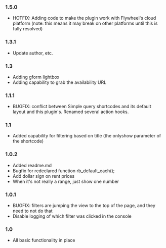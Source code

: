 ### 1.5.0
* HOTFIX: Adding code to make the plugin work with Flywheel's cloud platform (note: this means it may break on other platforms until this is fully resolved)

### 1.3.1
* Update author, etc.

### 1.3
* Adding gform lightbox
* Adding capability to grab the availability URL

### 1.1.1
* BUGFIX: conflict between Simple query shortcodes and its default layout and this plugin's. Renamed several action hooks.

### 1.1
* Added capability for filtering based on title (the onlyshow parameter of the shortcode)

### 1.0.2
* Added readme.md
* Bugfix for redeclared function rb_default_each();
* Add dollar sign on rent prices
* When it's not really a range, just show one number

### 1.0.1 
* BUGFIX: filters are jumping the view to the top of the page, and they need to not do that
* Disable logging of which filter was clicked in the console

### 1.0
* All basic functionality in place